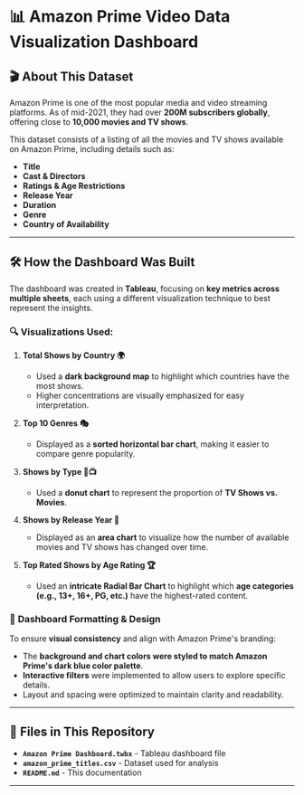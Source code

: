 # 📊 Amazon Prime Video Data Visualization Dashboard

## 🎬 About This Dataset
Amazon Prime is one of the most popular media and video streaming platforms. As of mid-2021, they had over **200M subscribers globally**, offering close to **10,000 movies and TV shows**. 

This dataset consists of a listing of all the movies and TV shows available on Amazon Prime, including details such as:
- **Title**
- **Cast & Directors**
- **Ratings & Age Restrictions**
- **Release Year**
- **Duration**
- **Genre**
- **Country of Availability**

---

## 🛠️ How the Dashboard Was Built
The dashboard was created in **Tableau**, focusing on **key metrics across multiple sheets**, each using a different visualization technique to best represent the insights.

### 🔍 **Visualizations Used:**

1. **Total Shows by Country 🌍**  
   - Used a **dark background map** to highlight which countries have the most shows.
   - Higher concentrations are visually emphasized for easy interpretation.

2. **Top 10 Genres 🎭**  
   - Displayed as a **sorted horizontal bar chart**, making it easier to compare genre popularity.

3. **Shows by Type 🍿📺**  
   - Used a **donut chart** to represent the proportion of **TV Shows vs. Movies**.

4. **Shows by Release Year 📅**  
   - Displayed as an **area chart** to visualize how the number of available movies and TV shows has changed over time.

5. **Top Rated Shows by Age Rating 🏆**  
   - Used an **intricate Radial Bar Chart** to highlight which **age categories (e.g., 13+, 16+, PG, etc.)** have the highest-rated content.

### 🎨 **Dashboard Formatting & Design**
To ensure **visual consistency** and align with Amazon Prime's branding:
- The **background and chart colors were styled to match Amazon Prime's dark blue color palette**.
- **Interactive filters** were implemented to allow users to explore specific details.
- Layout and spacing were optimized to maintain clarity and readability.

---

## 📌 Files in This Repository
- **`Amazon Prime Dashboard.twbx`** - Tableau dashboard file
- **`amazon_prime_titles.csv`** - Dataset used for analysis
- **`README.md`** - This documentation

---
